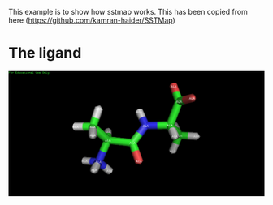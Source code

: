 This example is to show how sstmap works.  This has been copied from here (https://github.com/kamran-haider/SSTMap)

# The ligand
![ligand](platforms/amber/ligand.png)
